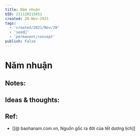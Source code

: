 ```yaml
---
title: Năm nhuận
UID: 211120215051
created: 20-Nov-2021
tags:
  - 'created/2021/Nov/20'
  - 'seed🥜'
  - 'permanent/concept'
publish: False
---
```

# Năm nhuận

## Notes:


## Ideas & thoughts:

## Ref:
- [[@ baohanam.com.vn, Nguồn gốc ra đời của tết dương lịch]]
